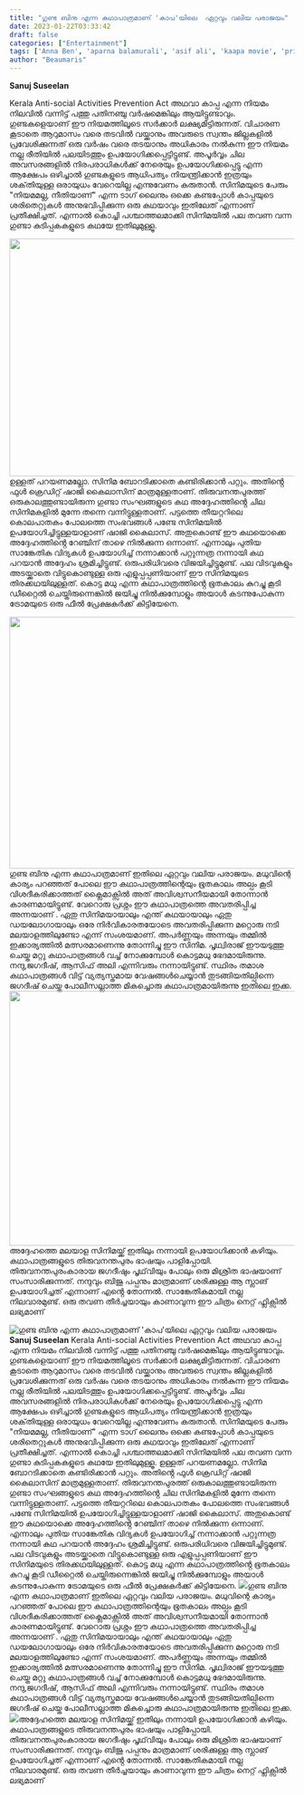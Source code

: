 ```yaml
---
title: "ഗുണ്ട ബിനു എന്ന കഥാപാത്രമാണ് 'കാപ'യിലെ  ഏറ്റവും വലിയ പരാജയം"
date: 2023-01-22T03:33:42
draft: false
categories: ["Entertainment"]
tags: ['Anna Ben', 'aparna balamurali', 'asif ali', 'kaapa movie', 'prithviraj', 'Sanuj Suseelan', 'shaji kailas']
author: "Beaumaris"
---
```


<strong>Sanuj Suseelan</strong>

Kerala Anti-social Activities Prevention Act അഥവാ കാപ്പ എന്ന നിയമം നിലവിൽ വന്നിട്ട് പത്തു പതിനഞ്ചു വർഷമെങ്കിലും ആയിട്ടുണ്ടാവും. ഗുണ്ടകളെയാണ് ഈ നിയമത്തിലൂടെ സർക്കാർ ലക്ഷ്യമിട്ടിരുന്നത്. വിചാരണ കൂടാതെ ആറുമാസം വരെ തടവിൽ വയ്ക്കാനും അവരുടെ സ്വന്തം ജില്ലകളിൽ പ്രവേശിക്കുന്നത് ഒരു വർഷം വരെ തടയാനും അധികാരം നൽകുന്ന ഈ നിയമം നല്ല രീതിയിൽ പലയിടത്തും ഉപയോഗിക്കപ്പെട്ടിട്ടുണ്ട്. അപൂർവ്വം ചില അവസരങ്ങളിൽ നിരപരാധികൾക്ക് നേരെയും ഉപയോഗിക്കപ്പെട്ടു എന്ന ആക്ഷേപം ഒഴിച്ചാൽ ഗുണ്ടകളുടെ ആധിപത്യം നിയന്ത്രിക്കാൻ ഇത്രയും ശക്‌തിയുള്ള ഒരായുധം വേറെയില്ല എന്നുവേണം കരുതാൻ. സിനിമയുടെ പേരും "നിയമമല്ല, നീതിയാണ്" എന്ന ടാഗ് ലൈനും ഒക്കെ കണ്ടപ്പോൾ കാപ്പയുടെ ശരിതെറ്റുകൾ അനുഭവിപ്പിക്കുന്ന ഒരു കഥയാവും ഇതിലേത് എന്നാണ് പ്രതീക്ഷിച്ചത്. എന്നാൽ കൊച്ചി പശ്ചാത്തലമാക്കി സിനിമയിൽ പല തവണ വന്ന ഗുണ്ടാ കുടിപ്പകകളുടെ കഥയേ ഇതിലുമുള്ളൂ.

<img class="size-large wp-image-380370 aligncenter" src="https://cdn.boolokam.com/articles/2023/01/wffff-1024x538.webp" alt="" width="800" height="420" />ഉള്ളത് പറയണമല്ലോ. സിനിമ ബോറടിക്കാതെ കണ്ടിരിക്കാൻ പറ്റും. അതിൻ്റെ ഫുൾ ക്രെഡിറ്റ് ഷാജി കൈലാസിന് മാത്രമുള്ളതാണ്. തിരുവനന്തപുരത്ത് ഒരുകാലത്തുണ്ടായിരുന്ന ഗുണ്ടാ സംഘങ്ങളുടെ കഥ അദ്ദേഹത്തിൻ്റെ ചില സിനിമകളിൽ മുന്നേ തന്നെ വന്നിട്ടുള്ളതാണ്. പട്ടത്തെ തീയറ്ററിലെ കൊലപാതകം പോലത്തെ സംഭവങ്ങൾ പണ്ടേ സിനിമയിൽ ഉപയോഗിച്ചിട്ടുള്ളയാളാണ് ഷാജി കൈലാസ്. അതുകൊണ്ട് ഈ കഥയൊക്കെ അദ്ദേഹത്തിൻ്റെ റേഞ്ചിന് താഴെ നിൽക്കുന്ന ഒന്നാണ്. എന്നാലും പുതിയ സാങ്കേതിക വിദ്യകൾ ഉപയോഗിച്ച് നന്നാക്കാൻ പറ്റുന്നത്ര നന്നായി കഥ പറയാൻ അദ്ദേഹം ശ്രമിച്ചിട്ടുണ്ട്. ഒരുപരിധിവരെ വിജയിച്ചിട്ടുമുണ്ട്. പല വിടവുകളും അടയ്ക്കാതെ വിട്ടുകൊണ്ടുള്ള ഒരു എളുപ്പപ്പണിയാണ് ഈ സിനിമയുടെ തിരക്കഥയിലുള്ളത്. കൊട്ട മധു എന്ന കഥാപാത്രത്തിൻ്റെ ഭൂതകാലം കുറച്ചു കൂടി ഡീറ്റൈൽ ചെയ്തിരുന്നെങ്കിൽ ജയിച്ചു നിൽക്കുമ്പോളും അയാൾ കടന്നുപോകുന്ന ട്രോമയുടെ ഒരു ഫീൽ പ്രേക്ഷകർക്ക് കിട്ടിയേനെ.

<img class="size-large wp-image-380371 aligncenter" src="https://cdn.boolokam.com/articles/2023/01/ddd-6-1024x569.jpg" alt="" width="800" height="445" />ഗുണ്ട ബിനു എന്ന കഥാപാത്രമാണ് ഇതിലെ ഏറ്റവും വലിയ പരാജയം. മധുവിന്റെ കാര്യം പറഞ്ഞത് പോലെ ഈ കഥാപാത്രത്തിന്റെയും ഭൂതകാലം അല്പം കൂടി വിശദീകരിക്കാത്തത് ക്ലൈമാക്സിൽ അത് അവിശ്വസനീയമായി തോന്നാൻ കാരണമായിട്ടുണ്ട്. വേറൊരു പ്രശ്നം ഈ കഥാപാത്രത്തെ അവതരിപ്പിച്ച അന്നയാണ് . ഏതു സിനിമയായാലും എന്ത് കഥയായാലും ഏതു ഡയലോഗായാലും ഒരേ നിർവികാരതയോടെ അവതരിപ്പിക്കുന്ന മറ്റൊരു നടി മലയാളത്തിലുണ്ടോ എന്ന് സംശയമാണ്. അപർണ്ണയും അന്നയും തമ്മിൽ ഇക്കാര്യത്തിൽ മത്സരമാണെന്നു തോന്നിച്ചു ഈ സിനിമ. പൃഥ്വിരാജ് ഈയടുത്തു ചെയ്ത മറ്റു കഥാപാത്രങ്ങൾ വച്ച് നോക്കുമ്പോൾ കൊട്ടമധു ഭേദമായിരുന്നു. നന്ദു,ജഗദീഷ്, ആസിഫ് അലി എന്നിവരും നന്നായിട്ടുണ്ട്. സ്ഥിരം തമാശ കഥാപാത്രങ്ങൾ വിട്ട് വ്യത്യസ്തമായ വേഷങ്ങൾചെയ്യാൻ തുടങ്ങിയതില്പിന്നെ ജഗദീഷ് ചെയ്ത പോലീസല്ലാത്ത മികച്ചൊരു കഥാപാത്രമായിരുന്നു ഇതിലെ ഇക്ക. <img class="size-large wp-image-380372 aligncenter" src="https://cdn.boolokam.com/articles/2023/01/qdff-1024x576.jpg" alt="" width="800" height="450" />അദ്ദേഹത്തെ മലയാള സിനിമയ്ക്ക് ഇതിലും നന്നായി ഉപയോഗിക്കാൻ കഴിയും. കഥാപാത്രങ്ങളുടെ തിരുവനന്തപുരം ഭാഷയും പാളിപ്പോയി. തിരുവനന്തപുരംകാരായ ജഗദീഷും പൃഥ്‌വിയും പോലും ഒരു മിശ്രിത ഭാഷയാണ് സംസാരിക്കുന്നത്. നന്ദുവും ബിജു പപ്പനും മാത്രമാണ് ശരിക്കുള്ള ആ സ്ലാങ് ഉപയോഗിച്ചത് എന്നാണ് എൻ്റെ തോന്നൽ. സാങ്കേതികമായി നല്ല നിലവാരമുണ്ട്. ഒരു തവണ തീർച്ചയായും കാണാവുന്ന ഈ ചിത്രം നെറ്റ് ഫ്ലിക്സിൽ ലഭ്യമാണ്


![ഗുണ്ട ബിനു എന്ന കഥാപാത്രമാണ് 'കാപ'യിലെ  ഏറ്റവും വലിയ പരാജയം](https://cdn.boolokam.com/articles/2023/01/wffff-1024x538.webp)**Sanuj Suseelan** Kerala Anti-social Activities Prevention Act അഥവാ കാപ്പ എന്ന നിയമം നിലവിൽ വന്നിട്ട് പത്തു പതിനഞ്ചു വർഷമെങ്കിലും ആയിട്ടുണ്ടാവും. ഗുണ്ടകളെയാണ് ഈ നിയമത്തിലൂടെ സർക്കാർ ലക്ഷ്യമിട്ടിരുന്നത്. വിചാരണ കൂടാതെ ആറുമാസം വരെ തടവിൽ വയ്ക്കാനും അവരുടെ സ്വന്തം ജില്ലകളിൽ പ്രവേശിക്കുന്നത് ഒരു വർഷം വരെ തടയാനും അധികാരം നൽകുന്ന ഈ നിയമം നല്ല രീതിയിൽ പലയിടത്തും ഉപയോഗിക്കപ്പെട്ടിട്ടുണ്ട്. അപൂർവ്വം ചില അവസരങ്ങളിൽ നിരപരാധികൾക്ക് നേരെയും ഉപയോഗിക്കപ്പെട്ടു എന്ന ആക്ഷേപം ഒഴിച്ചാൽ ഗുണ്ടകളുടെ ആധിപത്യം നിയന്ത്രിക്കാൻ ഇത്രയും ശക്‌തിയുള്ള ഒരായുധം വേറെയില്ല എന്നുവേണം കരുതാൻ. സിനിമയുടെ പേരും "നിയമമല്ല, നീതിയാണ്" എന്ന ടാഗ് ലൈനും ഒക്കെ കണ്ടപ്പോൾ കാപ്പയുടെ ശരിതെറ്റുകൾ അനുഭവിപ്പിക്കുന്ന ഒരു കഥയാവും ഇതിലേത് എന്നാണ് പ്രതീക്ഷിച്ചത്. എന്നാൽ കൊച്ചി പശ്ചാത്തലമാക്കി സിനിമയിൽ പല തവണ വന്ന ഗുണ്ടാ കുടിപ്പകകളുടെ കഥയേ ഇതിലുമുള്ളൂ. ഉള്ളത് പറയണമല്ലോ. സിനിമ ബോറടിക്കാതെ കണ്ടിരിക്കാൻ പറ്റും. അതിൻ്റെ ഫുൾ ക്രെഡിറ്റ് ഷാജി കൈലാസിന് മാത്രമുള്ളതാണ്. തിരുവനന്തപുരത്ത് ഒരുകാലത്തുണ്ടായിരുന്ന ഗുണ്ടാ സംഘങ്ങളുടെ കഥ അദ്ദേഹത്തിൻ്റെ ചില സിനിമകളിൽ മുന്നേ തന്നെ വന്നിട്ടുള്ളതാണ്. പട്ടത്തെ തീയറ്ററിലെ കൊലപാതകം പോലത്തെ സംഭവങ്ങൾ പണ്ടേ സിനിമയിൽ ഉപയോഗിച്ചിട്ടുള്ളയാളാണ് ഷാജി കൈലാസ്. അതുകൊണ്ട് ഈ കഥയൊക്കെ അദ്ദേഹത്തിൻ്റെ റേഞ്ചിന് താഴെ നിൽക്കുന്ന ഒന്നാണ്. എന്നാലും പുതിയ സാങ്കേതിക വിദ്യകൾ ഉപയോഗിച്ച് നന്നാക്കാൻ പറ്റുന്നത്ര നന്നായി കഥ പറയാൻ അദ്ദേഹം ശ്രമിച്ചിട്ടുണ്ട്. ഒരുപരിധിവരെ വിജയിച്ചിട്ടുമുണ്ട്. പല വിടവുകളും അടയ്ക്കാതെ വിട്ടുകൊണ്ടുള്ള ഒരു എളുപ്പപ്പണിയാണ് ഈ സിനിമയുടെ തിരക്കഥയിലുള്ളത്. കൊട്ട മധു എന്ന കഥാപാത്രത്തിൻ്റെ ഭൂതകാലം കുറച്ചു കൂടി ഡീറ്റൈൽ ചെയ്തിരുന്നെങ്കിൽ ജയിച്ചു നിൽക്കുമ്പോളും അയാൾ കടന്നുപോകുന്ന ട്രോമയുടെ ഒരു ഫീൽ പ്രേക്ഷകർക്ക് കിട്ടിയേനെ. ![](https://cdn.boolokam.com/articles/2023/01/ddd-6-1024x569.jpg)ഗുണ്ട ബിനു എന്ന കഥാപാത്രമാണ് ഇതിലെ ഏറ്റവും വലിയ പരാജയം. മധുവിന്റെ കാര്യം പറഞ്ഞത് പോലെ ഈ കഥാപാത്രത്തിന്റെയും ഭൂതകാലം അല്പം കൂടി വിശദീകരിക്കാത്തത് ക്ലൈമാക്സിൽ അത് അവിശ്വസനീയമായി തോന്നാൻ കാരണമായിട്ടുണ്ട്. വേറൊരു പ്രശ്നം ഈ കഥാപാത്രത്തെ അവതരിപ്പിച്ച അന്നയാണ് . ഏതു സിനിമയായാലും എന്ത് കഥയായാലും ഏതു ഡയലോഗായാലും ഒരേ നിർവികാരതയോടെ അവതരിപ്പിക്കുന്ന മറ്റൊരു നടി മലയാളത്തിലുണ്ടോ എന്ന് സംശയമാണ്. അപർണ്ണയും അന്നയും തമ്മിൽ ഇക്കാര്യത്തിൽ മത്സരമാണെന്നു തോന്നിച്ചു ഈ സിനിമ. പൃഥ്വിരാജ് ഈയടുത്തു ചെയ്ത മറ്റു കഥാപാത്രങ്ങൾ വച്ച് നോക്കുമ്പോൾ കൊട്ടമധു ഭേദമായിരുന്നു. നന്ദു,ജഗദീഷ്, ആസിഫ് അലി എന്നിവരും നന്നായിട്ടുണ്ട്. സ്ഥിരം തമാശ കഥാപാത്രങ്ങൾ വിട്ട് വ്യത്യസ്തമായ വേഷങ്ങൾചെയ്യാൻ തുടങ്ങിയതില്പിന്നെ ജഗദീഷ് ചെയ്ത പോലീസല്ലാത്ത മികച്ചൊരു കഥാപാത്രമായിരുന്നു ഇതിലെ ഇക്ക. ![](https://cdn.boolokam.com/articles/2023/01/qdff-1024x576.jpg)അദ്ദേഹത്തെ മലയാള സിനിമയ്ക്ക് ഇതിലും നന്നായി ഉപയോഗിക്കാൻ കഴിയും. കഥാപാത്രങ്ങളുടെ തിരുവനന്തപുരം ഭാഷയും പാളിപ്പോയി. തിരുവനന്തപുരംകാരായ ജഗദീഷും പൃഥ്‌വിയും പോലും ഒരു മിശ്രിത ഭാഷയാണ് സംസാരിക്കുന്നത്. നന്ദുവും ബിജു പപ്പനും മാത്രമാണ് ശരിക്കുള്ള ആ സ്ലാങ് ഉപയോഗിച്ചത് എന്നാണ് എൻ്റെ തോന്നൽ. സാങ്കേതികമായി നല്ല നിലവാരമുണ്ട്. ഒരു തവണ തീർച്ചയായും കാണാവുന്ന ഈ ചിത്രം നെറ്റ് ഫ്ലിക്സിൽ ലഭ്യമാണ്
